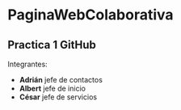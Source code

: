 # PaginaWebColaborativa
## Practica 1 GitHub

Integrantes:
- **Adrián** jefe de contactos
- **Albert** jefe de inicio
- **César** jefe de servicios
